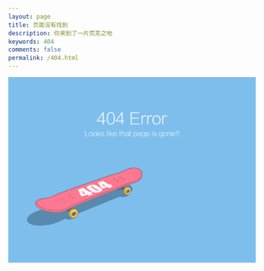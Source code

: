 ```yaml
---
layout: page
title: 页面没有找到
description: 你来到了一片荒芜之地
keywords: 404
comments: false
permalink: /404.html
---
```


![404图片](https://github.com/QiXingjun/QiXingjun.github.io/blob/master/images/4040.gif)


